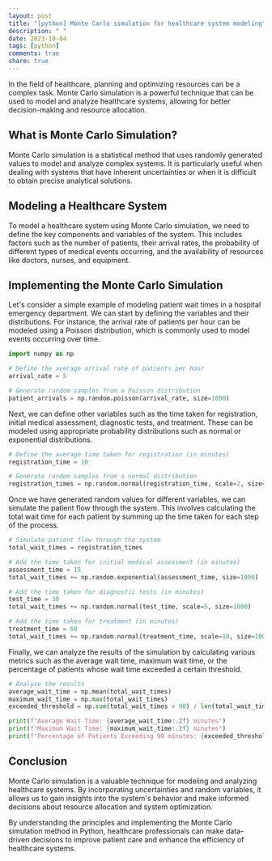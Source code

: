 ```yaml
---
layout: post
title: "[python] Monte Carlo simulation for healthcare system modeling"
description: " "
date: 2023-10-04
tags: [python]
comments: true
share: true
---
```


In the field of healthcare, planning and optimizing resources can be a complex task. Monte Carlo simulation is a powerful technique that can be used to model and analyze healthcare systems, allowing for better decision-making and resource allocation.

## What is Monte Carlo Simulation?

Monte Carlo simulation is a statistical method that uses randomly generated values to model and analyze complex systems. It is particularly useful when dealing with systems that have inherent uncertainties or when it is difficult to obtain precise analytical solutions.

## Modeling a Healthcare System

To model a healthcare system using Monte Carlo simulation, we need to define the key components and variables of the system. This includes factors such as the number of patients, their arrival rates, the probability of different types of medical events occurring, and the availability of resources like doctors, nurses, and equipment.

## Implementing the Monte Carlo Simulation

Let's consider a simple example of modeling patient wait times in a hospital emergency department. We can start by defining the variables and their distributions. For instance, the arrival rate of patients per hour can be modeled using a Poisson distribution, which is commonly used to model events occurring over time.

```python
import numpy as np

# Define the average arrival rate of patients per hour
arrival_rate = 5

# Generate random samples from a Poisson distribution
patient_arrivals = np.random.poisson(arrival_rate, size=1000)
```

Next, we can define other variables such as the time taken for registration, initial medical assessment, diagnostic tests, and treatment. These can be modeled using appropriate probability distributions such as normal or exponential distributions.

```python
# Define the average time taken for registration (in minutes)
registration_time = 10

# Generate random samples from a normal distribution
registration_times = np.random.normal(registration_time, scale=2, size=1000)
```

Once we have generated random values for different variables, we can simulate the patient flow through the system. This involves calculating the total wait time for each patient by summing up the time taken for each step of the process.

```python
# Simulate patient flow through the system
total_wait_times = registration_times

# Add the time taken for initial medical assessment (in minutes)
assessment_time = 15
total_wait_times += np.random.exponential(assessment_time, size=1000)

# Add the time taken for diagnostic tests (in minutes)
test_time = 30
total_wait_times += np.random.normal(test_time, scale=5, size=1000)

# Add the time taken for treatment (in minutes)
treatment_time = 60
total_wait_times += np.random.normal(treatment_time, scale=10, size=1000)
```

Finally, we can analyze the results of the simulation by calculating various metrics such as the average wait time, maximum wait time, or the percentage of patients whose wait time exceeded a certain threshold.

```python
# Analyze the results
average_wait_time = np.mean(total_wait_times)
maximum_wait_time = np.max(total_wait_times)
exceeded_threshold = np.sum(total_wait_times > 90) / len(total_wait_times)

print(f"Average Wait Time: {average_wait_time:.2f} minutes")
print(f"Maximum Wait Time: {maximum_wait_time:.2f} minutes")
print(f"Percentage of Patients Exceeding 90 minutes: {exceeded_threshold*100:.2f}%")
```

## Conclusion

Monte Carlo simulation is a valuable technique for modeling and analyzing healthcare systems. By incorporating uncertainties and random variables, it allows us to gain insights into the system's behavior and make informed decisions about resource allocation and system optimization.

By understanding the principles and implementing the Monte Carlo simulation method in Python, healthcare professionals can make data-driven decisions to improve patient care and enhance the efficiency of healthcare systems.